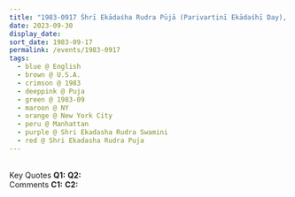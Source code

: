 ```yaml
---
title: "1983-0917 Śhrī Ekādaśha Rudra Pūjā (Parivartinī Ekādaśhī Day), Transform People by the Manifestation of the Ekādeśha's Powers, Living Room, Apartment of Judy Gaddy, 215, West 92nd Street, Manhattan, New York City, NY, U.S.A."
date: 2023-09-30
display_date: 
sort_date: 1983-09-17
permalink: /events/1983-0917
tags:
  - blue @ English
  - brown @ U.S.A.
  - crimson @ 1983
  - deeppink @ Puja
  - green @ 1983-09
  - maroon @ NY
  - orange @ New York City
  - peru @ Manhattan
  - purple @ Shri Ekadasha Rudra Swamini
  - red @ Shri Ekadasha Rudra Puja
---
```


<br>

<wave-list>
  <list-title color="DarkSeaGreen" width="55">Key Quotes</list-title>
  <list-item color="BlanchedAlmond" width="280"><b>Q1:</b> <i></i></list-item>
  <list-item color="Lavender" width="280"><b>Q2:</b> <i></i></list-item>
</wave-list>

<br>

<wave-list>
  <list-title color="DarkSeaGreen" width="55">Comments</list-title>
  <list-item color="BlanchedAlmond" width="280"><b>C1:</b> <i></i></list-item>
  <list-item color="Lavender" width="280"><b>C2:</b> <i></i></list-item>
</wave-list>
